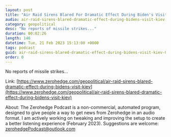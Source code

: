 ```yaml
---
layout: post
title: "Air Raid Sirens Blared For Dramatic Effect During Biden's Visit To Kiev"
audio: air-raid-sirens-blared-dramatic-effect-during-bidens-visit-kiev-0
category: geopolitical
desc: "No reports of missile strikes..."
duration: 00:02:26
length: 146
datetime: Tue, 21 Feb 2023 15:13:00 +0000
tags: podcast
guid: air-raid-sirens-blared-dramatic-effect-during-bidens-visit-kiev-0
order: 0
---
```

No reports of missile strikes...

Link: [https://www.zerohedge.com/geopolitical/air-raid-sirens-blared-dramatic-effect-during-bidens-visit-kiev](https://www.zerohedge.com/geopolitical/air-raid-sirens-blared-dramatic-effect-during-bidens-visit-kiev)

About: The Zerohedge Podcast is a non-commercial, automated program, designed to give people a way to get news from Zerohedge in an audio format.  I am actively working on tweaking and improving the setup to create a better listening experience (February 2023).  Suggestions are welcome: [zerohedgePodcast@outlook.com](mailto:zerohedgePodcast@outlook.com)